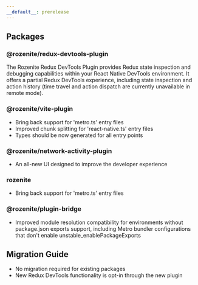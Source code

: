 ```yaml
---
__default__: prerelease
---
```


## Packages

### @rozenite/redux-devtools-plugin

The Rozenite Redux DevTools Plugin provides Redux state inspection and debugging capabilities within your React Native DevTools environment. It offers a partial Redux DevTools experience, including state inspection and action history (time travel and action dispatch are currently unavailable in remote mode).

### @rozenite/vite-plugin

- Bring back support for 'metro.ts' entry files
- Improved chunk splitting for 'react-native.ts' entry files
- Types should be now generated for all entry points

### @rozenite/network-activity-plugin

- An all-new UI designed to improve the developer experience

### rozenite

- Bring back support for 'metro.ts' entry files

### @rozenite/plugin-bridge

- Improved module resolution compatibility for environments without package.json exports support, including Metro bundler configurations that don't enable unstable_enablePackageExports

## Migration Guide

- No migration required for existing packages
- New Redux DevTools functionality is opt-in through the new plugin
